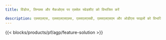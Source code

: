 ```yaml
---
title: विंडोज, लिनक्स और मैकओएस पर एक्सेल स्प्रेडशीट को विभाजित करें 

description: एक्सएलएस, एक्सएलएसएक्स, एक्सएलएसबी, एक्सएलएसएम और ओडीएस फाइलों को विभाजित करने के लिए मुफ्त ऐप और एपीआई
---
```

{{< blocks/products/pf/agp/feature-solution >}} 
